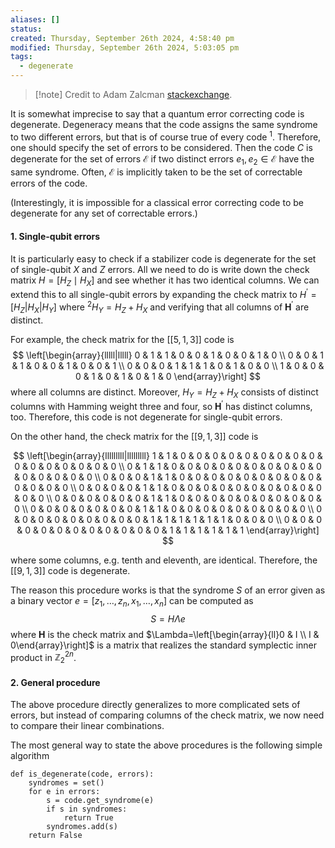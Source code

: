 ```yaml
---
aliases: []
status: 
created: Thursday, September 26th 2024, 4:58:40 pm
modified: Thursday, September 26th 2024, 5:03:05 pm
tags:
  - degenerate
---
```

> [!note] Credit to Adam Zalcman [stackexchange](https://quantumcomputing.stackexchange.com/questions/27279/is-there-a-simple-way-to-tell-if-a-stabilizer-code-is-degenerate).

It is somewhat imprecise to say that a quantum error correcting code is degenerate. Degeneracy means that the code assigns the same syndrome to two different errors, but that is of course true of every code ${ }^1$. Therefore, one should specify the set of errors to be considered. Then the code $C$ is degenerate for the set of errors $\mathcal{E}$ if two distinct errors $e_1, e_2 \in \mathcal{E}$ have the same syndrome. Often, $\mathcal{E}$ is implicitly taken to be the set of correctable errors of the code.

(Interestingly, it is impossible for a classical error correcting code to be degenerate for any set of correctable errors.)

#### 1. Single-qubit errors
It is particularly easy to check if a stabilizer code is degenerate for the set of single-qubit $X$ and $Z$ errors. All we need to do is write down the check matrix $H=\left[H_Z \mid H_X\right]$ and see whether it has two identical columns. We can extend this to all single-qubit errors by expanding the check matrix to $H^{\prime}=\left[H_Z\left|H_X\right| H_Y\right]$ where ${ }^2 H_Y=H_Z+H_X$ and verifying that all columns of $\boldsymbol{H}^{\prime}$ are distinct.

For example, the check matrix for the $[[5,1,3]]$ code is
$$
\left[\begin{array}{lllll|lllll}
0 & 1 & 1 & 0 & 0 & 1 & 0 & 0 & 1 & 0 \\
0 & 0 & 1 & 1 & 0 & 0 & 1 & 0 & 0 & 1 \\
0 & 0 & 0 & 1 & 1 & 1 & 0 & 1 & 0 & 0 \\
1 & 0 & 0 & 0 & 1 & 0 & 1 & 0 & 1 & 0
\end{array}\right]
$$
where all columns are distinct. Moreover, $H_Y=H_Z+H_X$ consists of distinct columns with Hamming weight three and four, so $\boldsymbol{H}^{\prime}$ has distinct columns, too. Therefore, this code is not degenerate for single-qubit errors.

On the other hand, the check matrix for the $[[9,1,3]]$ code is

$$
\left[\begin{array}{lllllllll|lllllllll}
1 & 1 & 0 & 0 & 0 & 0 & 0 & 0 & 0 & 0 & 0 & 0 & 0 & 0 & 0 & 0 & 0 & 0 \\
0 & 1 & 1 & 0 & 0 & 0 & 0 & 0 & 0 & 0 & 0 & 0 & 0 & 0 & 0 & 0 & 0 & 0 \\
0 & 0 & 0 & 1 & 1 & 0 & 0 & 0 & 0 & 0 & 0 & 0 & 0 & 0 & 0 & 0 & 0 & 0 \\
0 & 0 & 0 & 0 & 1 & 1 & 0 & 0 & 0 & 0 & 0 & 0 & 0 & 0 & 0 & 0 & 0 & 0 \\
0 & 0 & 0 & 0 & 0 & 0 & 1 & 1 & 0 & 0 & 0 & 0 & 0 & 0 & 0 & 0 & 0 & 0 \\
0 & 0 & 0 & 0 & 0 & 0 & 0 & 1 & 1 & 0 & 0 & 0 & 0 & 0 & 0 & 0 & 0 & 0 \\
0 & 0 & 0 & 0 & 0 & 0 & 0 & 0 & 0 & 1 & 1 & 1 & 1 & 1 & 1 & 0 & 0 & 0 \\
0 & 0 & 0 & 0 & 0 & 0 & 0 & 0 & 0 & 0 & 0 & 0 & 1 & 1 & 1 & 1 & 1 & 1
\end{array}\right]
$$

where some columns, e.g. tenth and eleventh, are identical. Therefore, the $[[9,1,3]]$ code is degenerate.

The reason this procedure works is that the syndrome $S$ of an error given as a binary vector $e=\left[z_1, \ldots, z_n, x_1, \ldots, x_n\right]$ can be computed as
$$
S=H \Lambda e
$$
where $\boldsymbol{H}$ is the check matrix and $\Lambda=\left[\begin{array}{ll}0 & I \\ I & 0\end{array}\right]$ is a matrix that realizes the standard symplectic inner product in $\mathbb{Z}_2^{2 n}$.

#### 2. General procedure
The above procedure directly generalizes to more complicated sets of errors, but instead of comparing columns of the check matrix, we now need to compare their linear combinations.

The most general way to state the above procedures is the following simple algorithm

```
def is_degenerate(code, errors):
    syndromes = set()
    for e in errors:
        s = code.get_syndrome(e)
        if s in syndromes:
            return True
        syndromes.add(s)
    return False
```

